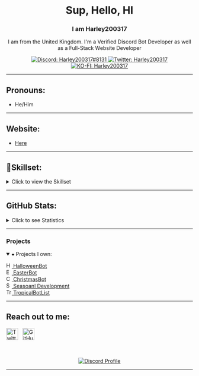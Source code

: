 <h1 align="center">Sup, Hello, HI</h1>
<h3 align="center">I am <strong>Harley200317</strong></h3>
<p align="center">
I am from the United Kingdom. I'm a Verified Discord Bot Developer as well as a Full-Stack Website Developer
</p>

<p align="center">
  <a href="https://discord.com/users/251736315001831425">
    <img src="https://img.shields.io/badge/Discord-Harley200317%238131-%230C0032?logo=discord&style=flat-square" alt="Discord: Harley200317#8131"/>
  </a>
  <a href="https://twitter.com/Harley200317">
    <img src="https://img.shields.io/badge/Twitter-Harley200317-%231DA1F2?logo=twitter&style=flat-square" alt="Twitter: Harley200317"/>
  </a>
    <a href="https://ko-fi.com/H2H87YNCL">
    <img src="https://ko-fi.com/img/githubbutton_sm.svg" alt="KO-FI: Harley200317"/>
  </a>
   
</p>

<hr />

<h2>Pronouns:</h2>

- He/Him


<hr />

<h2>Website:</h2>
 
- [Here](https://www.harley200317.xyz/)

<hr />

<h2>🤔<b>Skillset:</b></h2>
<details>
<summary>Click to view the Skillset</summary>
 <p align="center">
  <img src="https://img.shields.io/badge/Node.JS-0C0032?style=for-the-badge&logo=node.js" />
  <img src="https://img.shields.io/badge/-HTML%205-0C0032?style=for-the-badge&logo=HTML5" />
  <img src="https://img.shields.io/badge/CSS%203-0C0032?style=for-the-badge&logo=css3&logoColor=1572B6" />
  <img src="https://img.shields.io/badge/Javascript-0C0032?style=for-the-badge&logo=javascript" />
  <img src="https://img.shields.io/badge/Typescript-0C0032?style=for-the-badge&logo=typescript" />
  <img src="https://img.shields.io/badge/Font%20Awesome-0C0032?style=for-the-badge&logo=Font%20Awesome" />
  <img src="https://img.shields.io/badge/Github-0C0032?style=for-the-badge&logo=Github" />
  <img src="https://img.shields.io/badge/Visual%20Studio%20Code-0C0032?style=for-the-badge&logo=visual-studio-code&logoColor=007ACC" />
  <img src="https://img.shields.io/badge/NPM-0C0032?style=for-the-badge&logo=npm" />
  <img src="https://img.shields.io/badge/MongoDB-0C0032?style=for-the-badge&logo=Mongodb" />
  <img src="https://img.shields.io/badge/After%20Effects-0C0032?style=for-the-badge&logo=Adobe%20After%20Effects" />
  <img src="https://img.shields.io/badge/Windows-0C0032?style=for-the-badge&logo=Windows" />
  <img src="https://img.shields.io/badge/Linux-0C0032?style=for-the-badge&logo=Linux" />
  <img src="https://img.shields.io/badge/Apple-0C0032?style=for-the-badge&logo=Apple" />
  <img src="https://img.shields.io/badge/Fastify-0C0032?style=for-the-badge&logo=Fastify" />
  <img src="https://img.shields.io/badge/Express-0C0032?style=for-the-badge&logo=Express" />
  <img src="https://img.shields.io/badge/Java-0C0032?style=for-the-badge&logo=Java" />
  <img src="https://img.shields.io/badge/Heroku-0C0032?style=for-the-badge&logo=Heroku" />
  <img src="https://img.shields.io/badge/Google%20Chrome-0C0032?style=for-the-badge&logo=Google%20Chrome" />
  <img src="https://img.shields.io/badge/Youtube%20API-0C0032?style=for-the-badge&logo=Youtube" />
  <img src="https://img.shields.io/badge/Spotify%20API-0C0032?style=for-the-badge&logo=Spotify" />

 </p>
</details>

<hr />

<h2>GitHub Stats:</h2>
<details>
  <summary>
    Click to see Statistics
  </summary>
    <p align="center">
    &nbsp;
    <img align="center" src="https://github-readme-stats.vercel.app/api?username=Harley200317&show_icons=true&theme=dracula" alt="Connor200024" height="200"/>
    <img align="center" src="https://github-readme-stats.vercel.app/api/top-langs/?username=Harley200317&hide=lua&theme=dracula" alt="Connor200024's github stats"/>
   <div>
    
   </div>
  </p>
</details>

<hr />

<h3>Projects</h3>
  <details open>
  <summary>
    <code>❤</code> Projects I own:
  </summary>
  <p>
<a href="https://discord.com/api/oauth2/authorize?client_id=852564657674649636&permissions=139586817089&scope=bot%20applications.commands"><img alt="HalloweenBot Logo" title="HalloweenBot Logo" height="15" width="15"
src="https://cdn.discordapp.com/avatars/852564657674649636/982f54657a1f38a515137bb675d46cfc.webp?size=512"> HalloweenBot</a>
    <br />
    <a href="https://discord.com/oauth2/authorize?client_id=810568485905236018&permissions=379968&scope=bot%20applications.commands"><img alt="EasterBot Logo" title="EasterBot Logo" height="15" width="15"
src="https://cdn.discordapp.com/avatars/810568485905236018/6c08920ebe32458e3689ba0286e77148.webp?size=512"> EasterBot</a>
    <br />
    <a href="https://discord.com/api/oauth2/authorize?client_id=791761831734804510&permissions=137442225217&scope=bot%20applications.commands"><img alt="ChristmasBot Logo" title="ChristmasBot Logo" height="15" width="15"
src="https://cdn.discordapp.com/avatars/791761831734804510/c7be2f38715c58824846861542b093a5.webp?size=512"> ChristmasBot</a>
        <br />
    <a href="https://discord.gg/czrdgdCbuM"><img alt="Seasonal Logo" title="Seasonal Logo" height="15" width="15"
src="https://cdn.seasonaldevelopment.xyz/images/seasonaldev.png"> Seasoanl Development</a>
            <br />
    <a href="https://discord.gg/e36tT3eQx9"><img alt="Tropical Logo" title="Tropical Logo" height="15" width="15"
src="https://cdn.tropicalbotlist.xyz/images/tropicalbotlist.png"> TropicalBotList</a>
    
    
</details>

<hr />

<h2>Reach out to me:</h2>
<p>
<a href="https://twitter.com/Harley200317" target="_blank"><img alt="Twitter" title="Twitter" height="32" width="32" src="https://raw.githubusercontent.com/peterthehan/peterthehan/master/assets/twitter.svg"></a>
&nbsp;
<a href="https://github.com/Harley200317" target="_blank"><img alt="GitHub" title="GitHub" height="32" width="32" src="https://raw.githubusercontent.com/peterthehan/peterthehan/master/assets/github.svg"></a>
&nbsp;
<p>

<br />

<p align="center">
  <a href="https://discord.com/users/251736315001831425">
    <img src="https://lanyard-profile-readme.vercel.app/api/251736315001831425?bg=0C0032" alt="Discord Profile"/>
  </a>
</p>

<hr />
